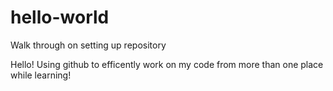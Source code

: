 # hello-world
Walk through on setting up repository 

Hello!
Using github to efficently work on my code from more than one place while learning!
